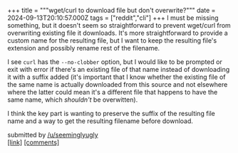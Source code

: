 +++
title = """wget/curl to download file but don't overwrite?"""
date = 2024-09-13T20:10:57.000Z
tags = ["reddit","cli"]
+++
I must be missing something, but it doesn't seem so straightforward to prevent wget/curl from overwriting existing file it downloads. It's more straightforward to provide a custom name for the resulting file, but I want to keep the resulting file's extension and possibly rename rest of the filename.

I see `curl` has the `--no-clobber` option, but I would like to be prompted or exit with error if there's an existing file of that name instead of downloading it with a suffix added (it's important that I know whether the existing file of the same name is actually downloaded from this source and not elsewhere where the latter could mean it's a different file that happens to have the same name, which _shouldn't_ be overwitten).

I think the key part is wanting to preserve the suffix of the resulting file name and a way to get the resulting filename before download.

submitted by [/u/seeminglyugly](https://www.reddit.com/user/seeminglyugly)  
[\[link\]](https://www.reddit.com/r/commandline/comments/1fg48hw/wgetcurl_to_download_file_but_dont_overwrite/) [\[comments\]](https://www.reddit.com/r/commandline/comments/1fg48hw/wgetcurl_to_download_file_but_dont_overwrite/)
